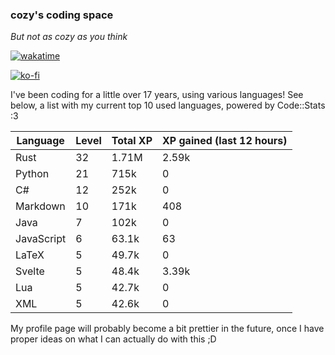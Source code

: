 ### cozy's coding space
*But not as cozy as you think*

[![wakatime](https://wakatime.com/badge/user/c0ba07bb-3421-41be-bd1a-d611e670f250.svg)](https://wakatime.com/@c0ba07bb-3421-41be-bd1a-d611e670f250)

[![ko-fi](https://ko-fi.com/img/githubbutton_sm.svg)](https://ko-fi.com/J3J75ITL4)

I've been coding for a little over 17 years, using various languages! See below, a list with my current top 10 used languages, powered by Code::Stats :3
    
| Language | Level | Total XP | XP gained (last 12 hours) |
| --- | --- | --- | --- |
| Rust | 32 | 1.71M | 2.59k |
| Python | 21 | 715k | 0 |
| C# | 12 | 252k | 0 |
| Markdown | 10 | 171k | 408 |
| Java | 7 | 102k | 0 |
| JavaScript | 6 | 63.1k | 63 |
| LaTeX | 5 | 49.7k | 0 |
| Svelte | 5 | 48.4k | 3.39k |
| Lua | 5 | 42.7k | 0 |
| XML | 5 | 42.6k | 0 |
    
My profile page will probably become a bit prettier in the future, once I have proper ideas on what I can actually do with this ;D